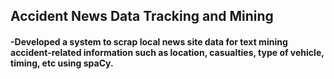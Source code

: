 ## Accident News Data Tracking and Mining
#### -Developed a system to scrap local news site data for text mining accident-related information such as location, casualties, type of vehicle, timing, etc using spaCy.

